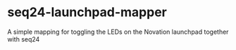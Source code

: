 seq24-launchpad-mapper
======================

A simple mapping for toggling the LEDs on the Novation launchpad together with seq24
